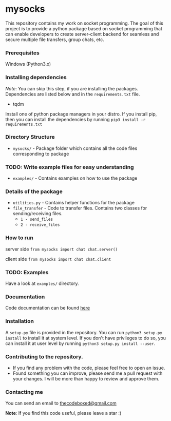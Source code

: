 # mysocks

This repository contains my work on socket programming. The goal of this project is to provide a python package based on socket programming that can enable developers to create server-client backend for seamless and secure multiple file transfers, group chats, etc.

### Prerequisites
Windows (Python3.x)

### Installing dependencies
*Note*: You can skip this step, if you are installing the packages. 
Dependencies are listed below and in the `requirements.txt` file.

* tqdm

Install one of python package managers in your distro. If you install pip, then you can install the dependencies by running 
`pip3 install -r requirements.txt` 


### Directory Structure
- `mysocks/` - Package folder which contains all the code files corresponding to package
### TODO: Write example files for easy understanding
- `examples/` - Contains examples on how to use the package

### Details of the package
- `utilities.py` - Contains helper functions for the package
- `file_transfer` - Code to transfer files. Contains two classes for sending/receiving files.
	- `1 - send_files`
	- `2 - receive_files`

### How to run
server side
`from mysocks import chat
chat.server()`

client side
`from mysocks import chat
chat.client`

### TODO: Examples
Have a look at `examples/` directory.

### Documentation
Code documentation can be found [here](https://mysocks.readthedocs.io/)

### Installation

A `setup.py` file is provided in the repository. You can run `python3 setup.py install` to install it at system level.
If you don't have privileges to do so, you can install it at user level by running `python3 setup.py install --user`.  

### Contributing to the repository.
* If you find any problem with the code, please feel free to open an issue.
* Found something you can improve, please send me a pull request with your changes.
I will be more than happy to review and approve them.

### Contacting me
You can send an email to [thecodeboxed@gmail.com](mailto:thecodeboxed@gmail.com)

**Note**: If you find this code useful, please leave a star :)
